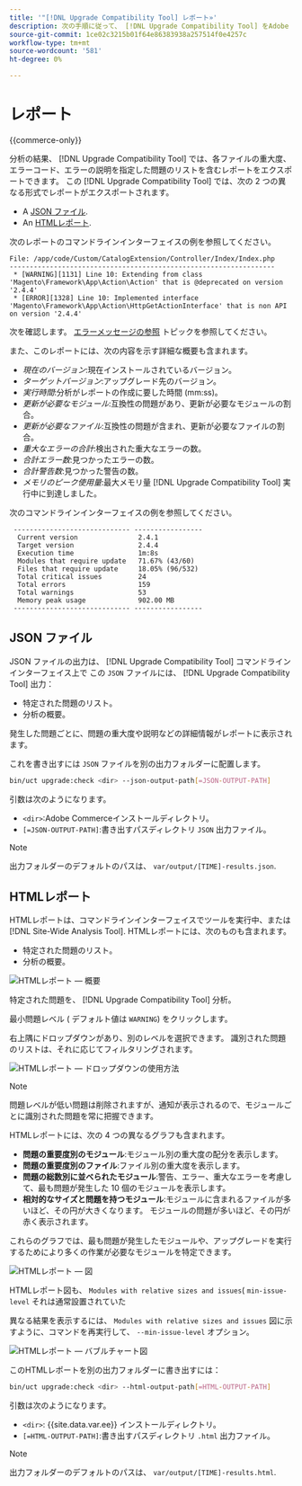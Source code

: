 ```yaml
---
title: '"[!DNL Upgrade Compatibility Tool] レポート»'
description: 次の手順に従って、 [!DNL Upgrade Compatibility Tool] をAdobe Commerceプロジェクトに追加します。
source-git-commit: 1ce02c3215b01f64e86383938a257514f0e4257c
workflow-type: tm+mt
source-wordcount: '581'
ht-degree: 0%

---
```



# レポート

{{commerce-only}}

分析の結果、 [!DNL Upgrade Compatibility Tool] では、各ファイルの重大度、エラーコード、エラーの説明を指定した問題のリストを含むレポートをエクスポートできます。 この [!DNL Upgrade Compatibility Tool] では、次の 2 つの異なる形式でレポートがエクスポートされます。

- A [JSON ファイル](reports.md#json-file).
- An [HTMLレポート](reports.md#html-report).

次のレポートのコマンドラインインターフェイスの例を参照してください。

```terminal
File: /app/code/Custom/CatalogExtension/Controller/Index/Index.php
------------------------------------------------------------------
 * [WARNING][1131] Line 10: Extending from class 'Magento\Framework\App\Action\Action' that is @deprecated on version '2.4.4'
 * [ERROR][1328] Line 10: Implemented interface 'Magento\Framework\App\Action\HttpGetActionInterface' that is non API on version '2.4.4'
```

次を確認します。 [エラーメッセージの参照](../upgrade-compatibility-tool/error-messages.md) トピックを参照してください。

また、このレポートには、次の内容を示す詳細な概要も含まれます。

- *現在のバージョン*:現在インストールされているバージョン。
- *ターゲットバージョン*:アップグレード先のバージョン。
- *実行時間*:分析がレポートの作成に要した時間 (mm:ss)。
- *更新が必要なモジュール*:互換性の問題があり、更新が必要なモジュールの割合。
- *更新が必要なファイル*:互換性の問題が含まれ、更新が必要なファイルの割合。
- *重大なエラーの合計*:検出された重大なエラーの数。
- *合計エラー数*:見つかったエラーの数。
- *合計警告数*:見つかった警告の数。
- *メモリのピーク使用量*:最大メモリ量 [!DNL Upgrade Compatibility Tool] 実行中に到達しました。

次のコマンドラインインターフェイスの例を参照してください。

```terminal
 ----------------------------- ----------------- 
  Current version               2.4.1            
  Target version                2.4.4            
  Execution time                1m:8s            
  Modules that require update   71.67% (43/60)   
  Files that require update     18.05% (96/532)  
  Total critical issues         24               
  Total errors                  159              
  Total warnings                53               
  Memory peak usage             902.00 MB        
 ----------------------------- ----------------- 
```

## JSON ファイル

JSON ファイルの出力は、 [!DNL Upgrade Compatibility Tool] コマンドラインインターフェイス上で この `JSON` ファイルには、 [!DNL Upgrade Compatibility Tool] 出力：

- 特定された問題のリスト。
- 分析の概要。

発生した問題ごとに、問題の重大度や説明などの詳細情報がレポートに表示されます。

これを書き出すには `JSON` ファイルを別の出力フォルダーに配置します。

```bash
bin/uct upgrade:check <dir> --json-output-path[=JSON-OUTPUT-PATH]
```

引数は次のようになります。

- `<dir>`:Adobe Commerceインストールディレクトリ。
- `[=JSON-OUTPUT-PATH]`:書き出すパスディレクトリ `JSON` 出力ファイル。

>[!NOTE]
>
> 出力フォルダーのデフォルトのパスは、 `var/output/[TIME]-results.json`.

## HTMLレポート

HTMLレポートは、コマンドラインインターフェイスでツールを実行中、または [!DNL Site-Wide Analysis Tool]. HTMLレポートには、次のものも含まれます。

- 特定された問題のリスト。
- 分析の概要。

![HTMLレポート — 概要](../../assets/upgrade-guide/uct-html-summary.png)

特定された問題を、 [!DNL Upgrade Compatibility Tool] 分析。

最小問題レベル ( デフォルト値は `WARNING`) をクリックします。

右上隅にドロップダウンがあり、別のレベルを選択できます。 識別された問題のリストは、それに応じてフィルタリングされます。

![HTMLレポート — ドロップダウンの使用方法](../../assets/upgrade-guide/uct-html-filtered-issues-list.png)

>[!NOTE]
>
> 問題レベルが低い問題は削除されますが、通知が表示されるので、モジュールごとに識別された問題を常に把握できます。

HTMLレポートには、次の 4 つの異なるグラフも含まれます。

- **問題の重要度別のモジュール**:モジュール別の重大度の配分を表示します。
- **問題の重要度別のファイル**:ファイル別の重大度を表示します。
- **問題の総数別に並べられたモジュール**:警告、エラー、重大なエラーを考慮して、最も問題が発生した 10 個のモジュールを表示します。
- **相対的なサイズと問題を持つモジュール**:モジュールに含まれるファイルが多いほど、その円が大きくなります。 モジュールの問題が多いほど、その円が赤く表示されます。

これらのグラフでは、最も問題が発生したモジュールや、アップグレードを実行するためにより多くの作業が必要なモジュールを特定できます。

![HTMLレポート — 図](../../assets/upgrade-guide/uct-html-diagrams.png)

HTMLレポート図も、 `Modules with relative sizes and issues`( `min-issue-level` それは通常設置されていた

異なる結果を表示するには、 `Modules with relative sizes and issues` 図に示すように、コマンドを再実行して、 `--min-issue-level` オプション。

![HTMLレポート — バブルチャート図](../../assets/upgrade-guide/uct-html-filtered-diagrams.png)

このHTMLレポートを別の出力フォルダーに書き出すには：

```bash
bin/uct upgrade:check <dir> --html-output-path[=HTML-OUTPUT-PATH]
```

引数は次のようになります。

- `<dir>`: {{site.data.var.ee}} インストールディレクトリ。
- `[=HTML-OUTPUT-PATH]`:書き出すパスディレクトリ `.html` 出力ファイル。

>[!NOTE]
>
> 出力フォルダーのデフォルトのパスは、 `var/output/[TIME]-results.html`.
